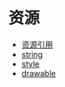 # 资源

* [资源引用](https://github.com/AndBird/MyNote/blob/master/android/xml/use_resource.md)
* [string](https://github.com/AndBird/MyNote/blob/master/android/xml/string.md)
* [style](https://github.com/AndBird/MyNote/blob/master/android/xml/style.md)
* [drawable](https://github.com/AndBird/MyNote/blob/master/android/xml/drawable.md)

